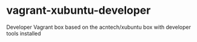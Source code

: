 # vagrant-xubuntu-developer
Developer Vagrant box based on the acntech/xubuntu box with developer tools installed
